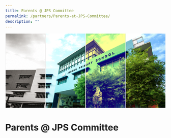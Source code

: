 ```yaml
---
title: Parents @ JPS Committee
permalink: /partners/Parents-at-JPS-Committee/
description: ""
---
```

![](/images/Banner.png)

Parents @ JPS Committee
=======================